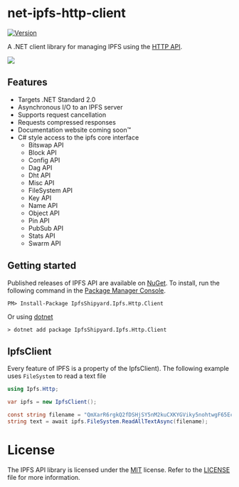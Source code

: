 # net-ipfs-http-client

[![Version](https://img.shields.io/nuget/v/Ipfs.Http.Client.svg)](https://www.nuget.org/packages/IpfsShipyard.Ipfs.Http.Client)

A .NET client library for managing IPFS using the [HTTP API](https://docs.ipfs.io/reference/api/http/). 

![](https://ipfs.io/ipfs/QmQJ68PFMDdAsgCZvA1UVzzn18asVcf7HVvCDgpjiSCAse)

## Features

- Targets .NET Standard 2.0
- Asynchronous I/O to an IPFS server
- Supports request cancellation
- Requests compressed responses
- Documentation website coming soon™️
- C# style access to the ipfs core interface
  - Bitswap API
  - Block API
  - Config API
  - Dag API
  - Dht API
  - Misc API
  - FileSystem API
  - Key API
  - Name API
  - Object API
  - Pin API
  - PubSub API
  - Stats API
  - Swarm API

## Getting started

Published releases of IPFS API are available on [NuGet](https://www.nuget.org/packages/IpfsShipyard.Ipfs.Http.Client/).  To install, run the following command in the [Package Manager Console](https://docs.nuget.org/docs/start-here/using-the-package-manager-console).

    PM> Install-Package IpfsShipyard.Ipfs.Http.Client
    
Or using [dotnet](https://docs.microsoft.com/en-us/dotnet/core/tools/dotnet)

    > dotnet add package IpfsShipyard.Ipfs.Http.Client

## IpfsClient

Every feature of IPFS is a property of the IpfsClient).  The following example 
uses `FileSystem` to read a text file

```csharp
using Ipfs.Http;

var ipfs = new IpfsClient();

const string filename = "QmXarR6rgkQ2fDSHjSY5nM2kuCXKYGViky5nohtwgF65Ec/about";
string text = await ipfs.FileSystem.ReadAllTextAsync(filename);
```

# License
The IPFS API library is licensed under the [MIT](http://www.opensource.org/licenses/mit-license.php "Read more about the MIT license form") license. Refer to the [LICENSE](https://github.com/ipfs-shipyard/net-ipfs-http-client/blob/master/LICENSE) file for more information.

